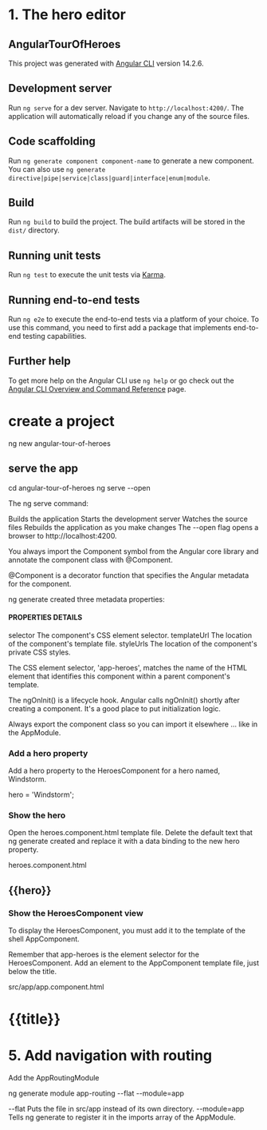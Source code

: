 # 1. The hero editor
## AngularTourOfHeroes

This project was generated with [Angular CLI](https://github.com/angular/angular-cli) version 14.2.6.

## Development server

Run `ng serve` for a dev server. Navigate to `http://localhost:4200/`. The application will automatically reload if you change any of the source files.

## Code scaffolding

Run `ng generate component component-name` to generate a new component. You can also use `ng generate directive|pipe|service|class|guard|interface|enum|module`.

## Build

Run `ng build` to build the project. The build artifacts will be stored in the `dist/` directory.

## Running unit tests

Run `ng test` to execute the unit tests via [Karma](https://karma-runner.github.io).

## Running end-to-end tests

Run `ng e2e` to execute the end-to-end tests via a platform of your choice. To use this command, you need to first add a package that implements end-to-end testing capabilities.

## Further help

To get more help on the Angular CLI use `ng help` or go check out the [Angular CLI Overview and Command Reference](https://angular.io/cli) page.


# create a project
ng new angular-tour-of-heroes

## serve the app
cd angular-tour-of-heroes
ng serve --open

The ng serve command:

Builds the application
Starts the development server
Watches the source files
Rebuilds the application as you make changes
The --open flag opens a browser to http://localhost:4200.

You always import the Component symbol from the Angular core library and annotate the component class with @Component.

@Component is a decorator function that specifies the Angular metadata for the component.

ng generate created three metadata properties:

#### PROPERTIES	DETAILS
selector	The component's CSS element selector.
templateUrl	The location of the component's template file.
styleUrls	The location of the component's private CSS styles.

The CSS element selector, 'app-heroes', matches the name of the HTML element that identifies this component within a parent component's template.

The ngOnInit() is a lifecycle hook. Angular calls ngOnInit() shortly after creating a component. It's a good place to put initialization logic.

Always export the component class so you can import it elsewhere … like in the AppModule.

### Add a hero property
Add a hero property to the HeroesComponent for a hero named, Windstorm.

hero = 'Windstorm';

### Show the hero
Open the heroes.component.html template file. Delete the default text that ng generate created and replace it with a data binding to the new hero property.

heroes.component.html
<h2>{{hero}}</h2>

### Show the HeroesComponent view
To display the HeroesComponent, you must add it to the template of the shell AppComponent.

Remember that app-heroes is the element selector for the HeroesComponent. Add an <app-heroes> element to the AppComponent template file, just below the title.

src/app/app.component.html
<h1>{{title}}</h1>
<app-heroes></app-heroes>

# 5. Add navigation with routing
Add the AppRoutingModule

ng generate module app-routing --flat --module=app

--flat	Puts the file in src/app instead of its own directory.
--module=app	Tells ng generate to register it in the imports array of the AppModule.